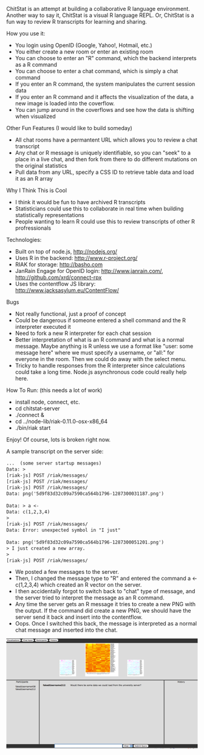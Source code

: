 ChitStat is an attempt at building a collaborative R language environment.  Another way to say it, ChitStat is a visual R language REPL.  Or, ChitStat is a fun way to review R transcripts for learning and sharing.

How you use it:

* You login using OpenID (Google, Yahoo!, Hotmail, etc.)
* You either create a new room or enter an existing room
* You can choose to enter an "R" command, which the backend interprets as a R command
* You can choose to enter a chat command, which is simply a chat command
* If you enter an R command, the system manipulates the current session data
* If you enter an R command and it affects the visualization of the data, a new image is loaded into the coverflow.
* You can jump around in the coverflows and see how the data is shifting when visualized

Other Fun Features (I would like to build someday)

* All chat rooms have a permantent URL which allows you to review a chat transcript
* Any chat or R message is uniquely identifiable, so you can "seek" to a place in a live chat, and then fork from there to do different mutations on the original statistics
* Pull data from any URL, specify a CSS ID to retrieve table data and load it as an R array

Why I Think This is Cool

* I think it would be fun to have archived R transcripts
* Statisticians could use this to collaborate in real time when building statistically representations
* People wanting to learn R could use this to review transcripts of other R profressionals

Technologies:

* Built on top of node.js, http://nodejs.org/
* Uses R in the backend: http://www.r-project.org/
* RIAK for storage: http://basho.com
* JanRain Engage for OpenID login:  http://www.janrain.com/, http://github.com/xrd/connect-rpx
* Uses the contentflow JS library:  http://www.jacksasylum.eu/ContentFlow/

Bugs

* Not really functional, just a proof of concept
* Could be dangerous if someone entered a shell command and the R interpreter executed it
* Need to fork a new R interpreter for each chat session
* Better interpretation of what is an R command and what is a normal message.  Maybe anything is R unless we use a format like "user:  some message here" where we must specify a username, or "all:" for everyone in the room.  Then we could do away with the select menu.
* Tricky to handle responses from the R interpreter since calculations could take a long time. Node.js asynchronous code could really help here.

How To Run:
(this needs a lot of work)
* install node, connect, etc.
* cd chitstat-server
* ./connect &
* cd ../node-lib/riak-0.11.0-osx-x86_64
* ./bin/riak start

Enjoy!  Of course, lots is broken right now.

A sample transcript on the server side:

    ...  (some server startup messages)
    Data: > 
    [riak-js] POST /riak/messages/
    [riak-js] POST /riak/messages/
    [riak-js] POST /riak/messages/
    Data: png('5d9f83d32c09a7590ca564b1796-1287300031187.png')
    
    Data: > a <- 
    Data: c(1,2,3,4)
    > 
    [riak-js] POST /riak/messages/
    Data: Error: unexpected symbol in "I just"
    
    Data: png('5d9f83d32c09a7590ca564b1796-1287300051201.png')
    > I just created a new array.
    > 
    [riak-js] POST /riak/messages/

* We posted a few messages to the server.  
* Then, I changed the message type to "R" and entered the command a <- c(1,2,3,4) which created an R vector on the server.  
* I then accidentally forgot to switch back to "chat" type of message, and the server tried to interpret the message as an R command.  
* Any time the server gets an R message it tries to create a new PNG with the output.  If the command did create a new PNG, we should have the server send it back and insert into the contentflow.
* Oops.  Once I switched this back, the message is interpreted as a normal chat message and inserted into the chat.

![ChitStat sample layout](http://github.com/xrd/ChitStat/raw/master/html/sample.png)

